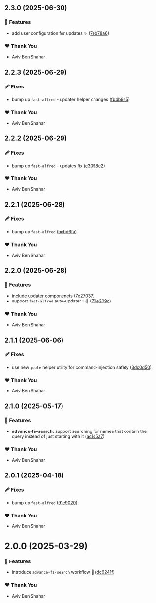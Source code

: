 ## 2.3.0 (2025-06-30)

### 🚀 Features

- add user configuration for updates ✨ ([7eb78a6](https://github.com/Avivbens/alfredo/commit/7eb78a6))

### ❤️ Thank You

- Aviv Ben Shahar

## 2.2.3 (2025-06-29)

### 🩹 Fixes

- bump up `fast-alfred` - updater helper changes ([fb4b9a5](https://github.com/Avivbens/alfredo/commit/fb4b9a5))

### ❤️ Thank You

- Aviv Ben Shahar

## 2.2.2 (2025-06-29)

### 🩹 Fixes

- bump up `fast-alfred` - updates fix ([c3098e2](https://github.com/Avivbens/alfredo/commit/c3098e2))

### ❤️ Thank You

- Aviv Ben Shahar

## 2.2.1 (2025-06-28)

### 🩹 Fixes

- bump up `fast-alfred` ([bcbd6fa](https://github.com/Avivbens/alfredo/commit/bcbd6fa))

### ❤️ Thank You

- Aviv Ben Shahar

## 2.2.0 (2025-06-28)

### 🚀 Features

- include updater componenets ([7e27037](https://github.com/Avivbens/alfredo/commit/7e27037))
- support `fast-alfred` auto-updater ✨🥷 ([70e209c](https://github.com/Avivbens/alfredo/commit/70e209c))

### ❤️ Thank You

- Aviv Ben Shahar

## 2.1.1 (2025-06-06)

### 🩹 Fixes

- use new `quote` helper utility for command-injection safety ([3dc0d50](https://github.com/Avivbens/alfredo/commit/3dc0d50))

### ❤️ Thank You

- Aviv Ben Shahar

## 2.1.0 (2025-05-17)

### 🚀 Features

- **advance-fs-search:** support searching for names that contain the query instead of just starting with it ([ac1d5a7](https://github.com/Avivbens/alfredo/commit/ac1d5a7))

### ❤️ Thank You

- Aviv Ben Shahar

## 2.0.1 (2025-04-18)

### 🩹 Fixes

- bump up `fast-alfred` ([91e9020](https://github.com/Avivbens/alfredo/commit/91e9020))

### ❤️ Thank You

- Aviv Ben Shahar

# 2.0.0 (2025-03-29)

### 🚀 Features

- introduce `advance-fs-search` workflow 🥷 ([dc6241f](https://github.com/Avivbens/alfredo/commit/dc6241f))

### ❤️ Thank You

- Aviv Ben Shahar
